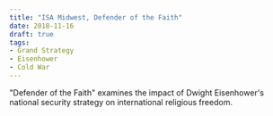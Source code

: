 ```yaml
---
title: "ISA Midwest, Defender of the Faith"
date: 2018-11-16
draft: true
tags:
- Grand Strategy
- Eisenhower
- Cold War 
---
```


"Defender of the Faith" examines the impact of Dwight Eisenhower's national security strategy on international religious freedom.

<!-- 2018-10-23T06:22:34-05:00 -->
